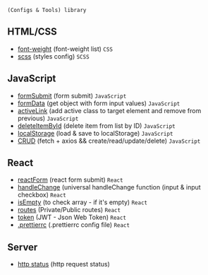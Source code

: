 ```shell
(Configs & Tools) library
```

## HTML/CSS

 - [font-weight](https://github.com/Inpulsgor/library/blob/master/Markup/font-weight/README.md) (font-weight list) `CSS`
 - [scss](https://github.com/Inpulsgor/library/tree/master/Markup/SCSS) (styles config) `SCSS`
 
## JavaScript

 - [formSubmit](https://github.com/Inpulsgor/library/tree/master/JavaScript/jsForm) (form submit) `JavaScript`
 - [formData](https://github.com/Inpulsgor/library/tree/master/JavaScript/formData) (get object with form input values) `JavaScript`
 - [activeLink](https://github.com/Inpulsgor/library/tree/master/JavaScript/activeLink) (add active class to target element and remove from previous) `JavaScript`
 - [deleteItemById](https://github.com/Inpulsgor/library/tree/master/JavaScript/deleteItemById) (delete item from list by ID) `JavaScript`
 - [localStorage](https://github.com/Inpulsgor/library/tree/master/JavaScript/localStorage) (load & save to localStorage) `JavaScript`
 - [CRUD](https://github.com/Inpulsgor/library/tree/master/JavaScript/CRUD) (fetch + axios && create/read/update/delete) `JavaScript`
 
## React

 - [reactForm](https://github.com/Inpulsgor/library/tree/master/React/reactForm) (react form submit) `React`
 - [handleChange](https://github.com/Inpulsgor/library/tree/master/React/handleChange) (universal handleChange function (input & input checkbox) `React`
 - [isEmpty](https://github.com/Inpulsgor/library/tree/master/React/isEmpty) (to check array - if it's empty) `React`
 - [routes](https://github.com/Inpulsgor/library/tree/master/React/routes) (Private/Public routes) `React`
 - [token](https://github.com/Inpulsgor/library/tree/master/React/token) (JWT - Json Web Token) `React`
 - [.prettierrc](https://github.com/Inpulsgor/library/tree/master/React/prettier) (.prettierrc config file) `React`
 
## Server

 - [http status](https://github.com/Inpulsgor/library/tree/master/HTTP) (http request status)
